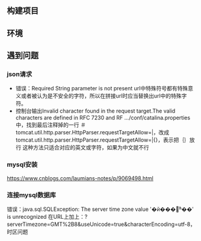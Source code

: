 ## 构建项目
## 环境
## 遇到问题
### json请求
+ 错误：Required String parameter is not present
url中特殊符号都有特殊意义或者被认为是不安全的字符，所以在拼接url时应当替换出url中的特殊字符。
+ 控制台输出Invalid character found in the request target.The valid characters are defined in RFC 7230 and RF
.../conf/catalina.properties中，找到最后注释掉的一行 ＃tomcat.util.http.parser.HttpParser.requestTargetAllow=|，改成tomcat.util.http.parser.HttpParser.requestTargetAllow=|{}，表示把｛｝放行
这种方法只适合对应的英文或字符，如果为中文就不行
### mysql安装
https://www.cnblogs.com/laumians-notes/p/9069498.html
### 连接mysql数据库
错误：java.sql.SQLException: The server time zone value '�й���׼ʱ��' is unrecognized
在URL上加上：?serverTimezone=GMT%2B8&useUnicode=true&characterEncoding=utf-8，时区问题
